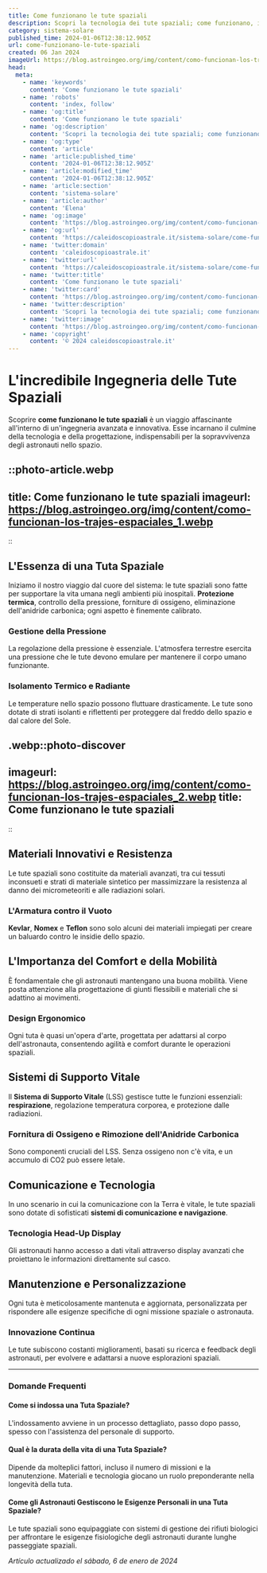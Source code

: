 ```yaml
---
title: Come funzionano le tute spaziali
description: Scopri la tecnologia dei tute spaziali; come funzionano, innovazioni e sicurezza per gli astronauti. Leggi il nostro approfondimento!
category: sistema-solare
published_time: 2024-01-06T12:38:12.905Z
url: come-funzionano-le-tute-spaziali
created: 06 Jan 2024
imageUrl: https://blog.astroingeo.org/img/content/como-funcionan-los-trajes-espaciales_1.webp
head:
  meta:
    - name: 'keywords'
      content: 'Come funzionano le tute spaziali'
    - name: 'robots'
      content: 'index, follow'
    - name: 'og:title'
      content: 'Come funzionano le tute spaziali'
    - name: 'og:description'
      content: 'Scopri la tecnologia dei tute spaziali; come funzionano, innovazioni e sicurezza per gli astronauti. Leggi il nostro approfondimento!'
    - name: 'og:type'
      content: 'article'
    - name: 'article:published_time'
      content: '2024-01-06T12:38:12.905Z'
    - name: 'article:modified_time'
      content: '2024-01-06T12:38:12.905Z'
    - name: 'article:section'
      content: 'sistema-solare'
    - name: 'article:author'
      content: 'Elena'
    - name: 'og:image'
      content: 'https://blog.astroingeo.org/img/content/como-funcionan-los-trajes-espaciales_1.webp'
    - name: 'og:url'
      content: 'https://caleidoscopioastrale.it/sistema-solare/come-funzionano-le-tute-spaziali'
    - name: 'twitter:domain'
      content: 'caleidoscopioastrale.it'
    - name: 'twitter:url'
      content: 'https://caleidoscopioastrale.it/sistema-solare/come-funzionano-le-tute-spaziali'
    - name: 'twitter:title'
      content: 'Come funzionano le tute spaziali'
    - name: 'twitter:card'
      content: 'https://blog.astroingeo.org/img/content/como-funcionan-los-trajes-espaciales_1.webp'
    - name: 'twitter:description'
      content: 'Scopri la tecnologia dei tute spaziali; come funzionano, innovazioni e sicurezza per gli astronauti. Leggi il nostro approfondimento!'
    - name: 'twitter:image'
      content: 'https://blog.astroingeo.org/img/content/como-funcionan-los-trajes-espaciales_1.webp'
    - name: 'copyright'
      content: '© 2024 caleidoscopioastrale.it'
---
```

# L'incredibile Ingegneria delle Tute Spaziali

Scoprire **come funzionano le tute spaziali** è un viaggio affascinante all'interno di un'ingegneria avanzata e innovativa. Esse incarnano il culmine della tecnologia e della progettazione, indispensabili per la sopravvivenza degli astronauti nello spazio.

::photo-article.webp
---
title: Come funzionano le tute spaziali
imageurl: https://blog.astroingeo.org/img/content/como-funcionan-los-trajes-espaciales_1.webp
---
::

## L'Essenza di una Tuta Spaziale

Iniziamo il nostro viaggio dal cuore del sistema: le tute spaziali sono fatte per supportare la vita umana negli ambienti più inospitali. **Protezione termica**, controllo della pressione, forniture di ossigeno, eliminazione dell'anidride carbonica; ogni aspetto è finemente calibrato.

### Gestione della Pressione

La regolazione della pressione è essenziale. L'atmosfera terrestre esercita una pressione che le tute devono emulare per mantenere il corpo umano funzionante. 

### Isolamento Termico e Radiante

Le temperature nello spazio possono fluttuare drasticamente. Le tute sono dotate di strati isolanti e riflettenti per proteggere dal freddo dello spazio e dal calore del Sole.

.webp::photo-discover
---
imageurl: https://blog.astroingeo.org/img/content/como-funcionan-los-trajes-espaciales_2.webp
title: Come funzionano le tute spaziali
---
::

## Materiali Innovativi e Resistenza

Le tute spaziali sono costituite da materiali avanzati, tra cui tessuti inconsueti e strati di materiale sintetico per massimizzare la resistenza al danno dei micrometeoriti e alle radiazioni solari.

### L'Armatura contro il Vuoto

**Kevlar**, **Nomex** e **Teflon** sono solo alcuni dei materiali impiegati per creare un baluardo contro le insidie dello spazio.

## L'Importanza del Comfort e della Mobilità

È fondamentale che gli astronauti mantengano una buona mobilità. Viene posta attenzione alla progettazione di giunti flessibili e materiali che si adattino ai movimenti.

### Design Ergonomico

Ogni tuta è quasi un'opera d'arte, progettata per adattarsi al corpo dell'astronauta, consentendo agilità e comfort durante le operazioni spaziali.

## Sistemi di Supporto Vitale

Il **Sistema di Supporto Vitale** (LSS) gestisce tutte le funzioni essenziali: **respirazione**, regolazione temperatura corporea, e protezione dalle radiazioni.

### Fornitura di Ossigeno e Rimozione dell'Anidride Carbonica

Sono componenti cruciali del LSS. Senza ossigeno non c'è vita, e un accumulo di CO2 può essere letale.

## Comunicazione e Tecnologia

In uno scenario in cui la comunicazione con la Terra è vitale, le tute spaziali sono dotate di sofisticati **sistemi di comunicazione e navigazione**.

### Tecnologia Head-Up Display

Gli astronauti hanno accesso a dati vitali attraverso display avanzati che proiettano le informazioni direttamente sul casco.

## Manutenzione e Personalizzazione

Ogni tuta è meticolosamente mantenuta e aggiornata, personalizzata per rispondere alle esigenze specifiche di ogni missione spaziale o astronauta.

### Innovazione Continua

Le tute subiscono costanti miglioramenti, basati su ricerca e feedback degli astronauti, per evolvere e adattarsi a nuove esplorazioni spaziali.

---

### Domande Frequenti

#### **Come si indossa una Tuta Spaziale?**
L'indossamento avviene in un processo dettagliato, passo dopo passo, spesso con l'assistenza del personale di supporto.

#### **Qual è la durata della vita di una Tuta Spaziale?**
Dipende da molteplici fattori, incluso il numero di missioni e la manutenzione. Materiali e tecnologia giocano un ruolo preponderante nella longevità della tuta.

#### **Come gli Astronauti Gestiscono le Esigenze Personali in una Tuta Spaziale?**
Le tute spaziali sono equipaggiate con sistemi di gestione dei rifiuti biologici per affrontare le esigenze fisiologiche degli astronauti durante lunghe passeggiate spaziali.

_Artículo actualizado el sábado, 6 de enero de 2024_